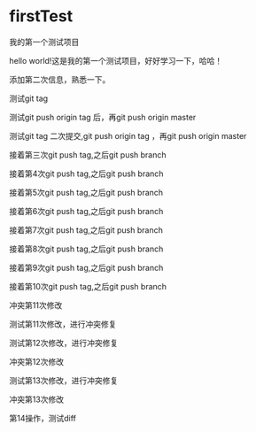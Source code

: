 # firstTest
我的第一个测试项目

hello world!这是我的第一个测试项目，好好学习一下，哈哈！

添加第二次信息，熟悉一下。

测试git tag

测试git push origin tag 后，再git push origin master

测试git tag 二次提交,git push origin tag ，再git push origin master

接着第三次git push tag,之后git push branch

接着第4次git push tag,之后git push branch

接着第5次git push tag,之后git push branch

接着第6次git push tag,之后git push branch


接着第7次git push tag,之后git push branch

接着第8次git push tag,之后git push branch

接着第9次git push tag,之后git push branch

接着第10次git push tag,之后git push branch


冲突第11次修改

测试第11次修改，进行冲突修复


测试第12次修改，进行冲突修复

冲突第12次修改


测试第13次修改，进行冲突修复

冲突第13次修改

第14操作，测试diff 
